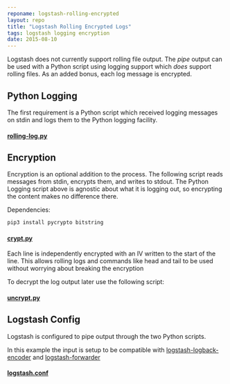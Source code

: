 ```yaml
---
reponame: logstash-rolling-encrypted
layout: repo
title: "Logstash Rolling Encrypted Logs"
tags: logstash logging encryption
date: 2015-08-10
---
```


Logstash does not currently support rolling file output. The _pipe_ output can be used with a Python script using 
logging support which *does* support rolling files.
As an added bonus, each log message is encrypted.

## Python Logging
The first requirement is a Python script which received logging messages on stdin and logs them to the Python logging facility.

#### [rolling-log.py](https://github.com/idlerun/logstash-rolling-encrypted/blob/master/rolling-log.py)


## Encryption
Encryption is an optional addition to the process. The following script reads messages from stdin, encrypts them, and writes to stdout. The Python Logging script above is agnostic about what it is logging out, so encrypting the content makes no difference there.

Dependencies:

~~~bash
pip3 install pycrypto bitstring
~~~

#### [crypt.py](https://github.com/idlerun/logstash-rolling-encrypted/blob/master/crypt.py)

Each line is independently encrypted with an IV written to the start of the line. This allows rolling logs and commands like head and tail to be used without worrying about breaking the encryption

To decrypt the log output later use the following script:

#### [uncrypt.py](https://github.com/idlerun/logstash-rolling-encrypted/blob/master/uncrypt.py)


## Logstash Config
Logstash is configured to pipe output through the two Python scripts.

In this example the input is setup to be compatible with [logstash-logback-encoder](https://github.com/logstash/logstash-logback-encoder) and [logstash-forwarder](https://github.com/elastic/logstash-forwarder)

#### [logstash.conf](https://github.com/idlerun/logstash-rolling-encrypted/blob/master/logstash.conf)
